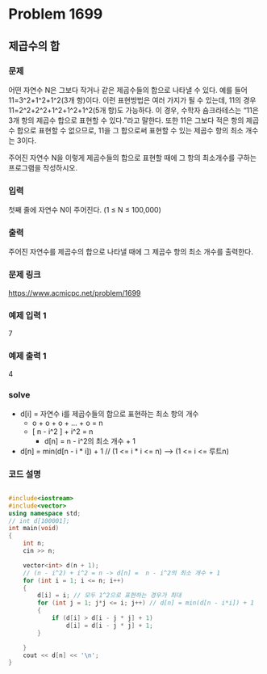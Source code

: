# Problem 1699

## 제곱수의 합

### 문제
어떤 자연수 N은 그보다 작거나 같은 제곱수들의 합으로 나타낼 수 있다. 예를 들어 11=3^2+1^2+1^2(3개 항)이다. 이런 표현방법은 여러 가지가 될 수 있는데, 11의 경우 11=2^2+2^2+1^2+1^2+1^2(5개 항)도 가능하다. 이 경우, 수학자 숌크라테스는 “11은 3개 항의 제곱수 합으로 표현할 수 있다.”라고 말한다. 또한 11은 그보다 적은 항의 제곱수 합으로 표현할 수 없으므로, 11을 그 합으로써 표현할 수 있는 제곱수 항의 최소 개수는 3이다.

주어진 자연수 N을 이렇게 제곱수들의 합으로 표현할 때에 그 항의 최소개수를 구하는 프로그램을 작성하시오.

### 입력
첫째 줄에 자연수 N이 주어진다. (1 ≤ N ≤ 100,000)

### 출력
주어진 자연수를 제곱수의 합으로 나타낼 때에 그 제곱수 항의 최소 개수를 출력한다.

### 문제 링크
<https://www.acmicpc.net/problem/1699>

### 예제 입력 1
7
### 예제 출력 1
4

### solve
- d[i] = 자연수 i를 제곱수들의 합으로 표현하는 최소 항의 개수
	- o + o + o + ... + o = n
	- [ n - i^2 ] + i^2 = n
		- d[n] =  n - i^2의 최소 개수 + 1
- d[n] = min(d[n - i * i]) + 1 // (1 <= i * i <= n) --> (1 <= i <= 루트n)


### 코드 설명
```C++

#include<iostream>
#include<vector>
using namespace std;
// int d[100001];
int main(void)
{
	int n;
	cin >> n;

	vector<int> d(n + 1);
	// (n - i^2) + i^2 = n -> d[n] =  n - i^2의 최소 개수 + 1
	for (int i = 1; i <= n; i++)
	{
		d[i] = i; // 모두 1^2으로 표현하는 경우가 최대
		for (int j = 1; j*j <= i; j++) // d[n] = min(d[n - i*i]) + 1
		{
			if (d[i] > d[i - j * j] + 1)
				d[i] = d[i - j * j] + 1;
		}

	}
	cout << d[n] << '\n';
}

```
